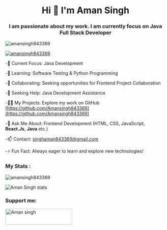  <h1 align="center">Hi 👋  I'm Aman Singh</h1>
<h3 align="center">I am passionate about my work. I am currently focus on Java Full Stack Developer</h3>

<p align="left"> <img src="https://komarev.com/ghpvc/?username=amansingh843369&label=Profile%20views&color=0e75b6&style=flat" alt="amansingh843369" /> </p>

<p align="left"> <a href="https://github.com/ryo-ma/github-profile-trophy"><img src="https://github-profile-trophy.vercel.app/?username=amansingh843369" alt="amansingh843369" /></a> </p>

-🔭 Current Focus: Java Development

-🌱 Learning: Software Testing & Python Programming

-👯 Collaborating: Seeking opportunities for Frontend Project Collaboration

-🤝 Seeking Help: Java Development Assistance

-👨‍💻 My Projects: Explore my work on GitHub [https://github.com/Amansingh843369](https://github.com/Amansingh843369)

-💬 Ask Me About: Frontend Development (HTML, CSS, JavaScript, **React.Js**, **Java** etc.)

-📫 Contact: singhaman843369@gmail.com

-⚡ Fun Fact: Always eager to learn and explore new technologies!
<p align="left">
</p>

<h3 align="left">My Stats :</h3>
<p><img align="center" src="https://github-readme-streak-stats.herokuapp.com/?user=amansingh843369&" alt="amansingh843369" /></p>
 
 ![Aman Singh stats](https://github-readme-stats.vercel.app/api?username=amansingh843369&show_icons=true&theme=merko)
 
<h3 align="left">Support me:</h3>
<p><a href="https://www.buymeacoffee.com/Aman singh"> <img align="center" src="https://cdn.buymeacoffee.com/buttons/v2/default-yellow.png" height="50" width="210" alt="Aman singh" /></a></p><br><br>
